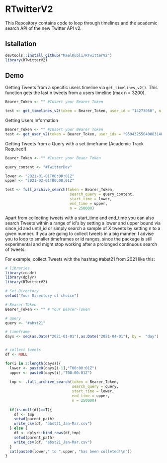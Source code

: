 # RTwitterV2
This Repository contains code to loop through timelines and the academic search API of the new Twitter API v2.


## Istallation
```r
devtools::install_github("MaelKubli/RTwitterV2")
library(RTwitterV2)
```

## Demo
Getting Tweets from a specific users timeline via `get_timelines_v2()`. This function gets the last n tweets from a users timeline (max n = 3200).

```r
Bearer_Token <- "" #Insert your Bearer Token

test <- get_timelines_v2(token = Bearer_Token, user_id = "14273050", n = 100)
```

Getting Users Information

```r
Bearer_Token <- "" #Insert your Bearer Token
test <- get_user_v2(token = Bearer_Token, user_ids = "959432550400831488,62777265,14273050")
```

Getting Tweets from a Query with a set timeframe (Academic Track Required!)

```r
Bearer_Token <- "" #Insert your Beaer Token

query_content <- "#TwitterDev"

lower <- "2021-01-01T00:00:01Z"
upper <- "2021-02-01T00:00:01Z"

test <- full_archive_search(token = Bearer_Token, 
                             search_query = query_content, 
                             start_time = lower, 
                             end_time = upper, 
                             n = 250000)

```

Apart from collecting tweets with a start_time and end_time you can also search Tweets within a range of id's by setting a lower and upper bound via since_id and until_id or simply search a sample of X tweets by setting n to a given number.
If you are going to collect tweets in a big manner. I advise you to loop to smaller timeframes or id ranges, since the package is still experimental and might stop working after a prolonged continuous search of tweets. 

For example, collect Tweets with the hashtag #abst21 from 2021 like this:

```r
# libraries
library(readr)
library(dplyr)
library(RTwitterV2)

# Set Directory
setwd("Your Directory of choice")

# Bearer Token
Bearer_Token <- "" # Your Bearer-Token

# query
query <- "#abst21"

# timeframe
days <- seq(as.Date("2021-01-01"),as.Date("2021-04-01"), by =  "day")


# collect tweets
df <- NULL

for(i in 2:length(days)){
  lower <- paste0(days[i-1],"T00:00:01Z")
  upper <- paste0(days[i],"T00:00:01Z")
  
  tmp <- .full_archive_search(token = Bearer_Token, 
                              search_query = query, 
                              start_time = lower, 
                              end_time = upper, 
                              n = 250000)
  
  if(is.null(df)==T){
    df <- tmp
    setwd(parent_path)
    write_csv(df, "abst21_Jan-Mar.csv")
  } else {
    df <- dplyr::bind_rows(df,tmp)
    setwd(parent_path)
    write_csv(df, "abst21_Jan-Mar.csv")
  }
  cat(paste0(lower," to ",upper, "has been colleted!\n"))  
}

```
